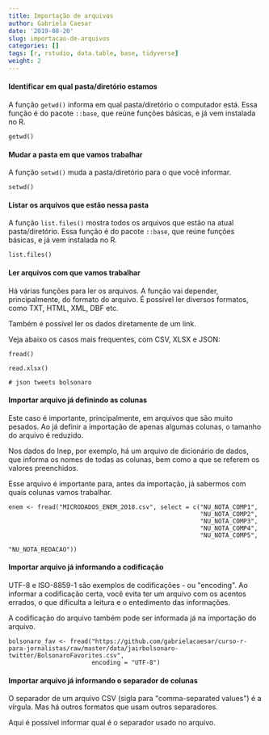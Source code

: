 ```yaml
---
title: Importação de arquivos
author: Gabriela Caesar
date: '2019-08-20'
slug: importacao-de-arquivos
categories: []
tags: [r, rstudio, data.table, base, tidyverse]
weight: 2
---
```

  
#### Identificar em qual pasta/diretório estamos
A função `getwd()` informa em qual pasta/diretório o computador está. 
Essa função é do pacote `::base`, que reúne funções básicas, e já vem instalada no R.

```{r}
getwd()
```
#### Mudar a pasta em que vamos trabalhar
A função `setwd()` muda a pasta/diretório para o que você informar.

```{r}
setwd()
```
#### Listar os arquivos que estão nessa pasta
A função `list.files()` mostra todos os arquivos que estão na atual pasta/diretório.
Essa função é do pacote `::base`, que reúne funções básicas, e já vem instalada no R.

```{r}
list.files()
```

#### Ler arquivos com que vamos trabalhar
Há várias funções para ler os arquivos. A função vai depender, principalmente, do formato do arquivo.
É possível ler diversos formatos, como TXT, HTML, XML, DBF etc.

Também é possível ler os dados diretamente de um link.

Veja abaixo os casos mais frequentes, com CSV, XLSX e JSON:

```{r}
fread()
```

```{r}
read.xlsx()
```

```{r}
# json tweets bolsonaro
```
#### Importar arquivo já definindo as colunas 
Este caso é importante, principalmente, em arquivos que são muito pesados. Ao já definir a importação de apenas algumas colunas, o tamanho do arquivo é reduzido.

Nos dados do Inep, por exemplo, há um arquivo de dicionário de dados, que informa os nomes de todas as colunas, bem como a que se referem os valores preenchidos.

Esse arquivo é importante para, antes da importação, já sabermos com quais colunas vamos trabalhar.

```{r}
enem <- fread("MICRODADOS_ENEM_2018.csv", select = c("NU_NOTA_COMP1",
                                                     "NU_NOTA_COMP2",
                                                     "NU_NOTA_COMP3",
                                                     "NU_NOTA_COMP4",
                                                     "NU_NOTA_COMP5",
                                                     "NU_NOTA_REDACAO"))
```

#### Importar arquivo já informando a codificação
UTF-8 e ISO-8859-1 são exemplos de codificações - ou "encoding". Ao informar a codificação certa, você evita ter um arquivo com os acentos errados, o que dificulta a leitura e o entedimento das informações.

A codificação do arquivo também pode ser informada já na importação do arquivo.

```{r}
bolsonaro_fav <- fread("https://github.com/gabrielacaesar/curso-r-para-jornalistas/raw/master/data/jairbolsonaro-twitter/BolsonaroFavorites.csv",
                       encoding = "UTF-8")
```

#### Importar arquivo já informando o separador de colunas
O separador de um arquivo CSV (sigla para "comma-separated values") é a vírgula. Mas há outros formatos que usam outros separadores.

Aqui é possível informar qual é o separador usado no arquivo.

```{r}
```

